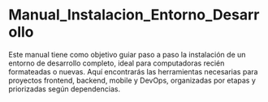# Manual_Instalacion_Entorno_Desarrollo
Este manual tiene como objetivo guiar paso a paso la instalación de un entorno de desarrollo completo, ideal para computadoras recién formateadas o nuevas. Aquí encontrarás las herramientas necesarias para proyectos frontend, backend, mobile y DevOps, organizadas por etapas y priorizadas según dependencias.
